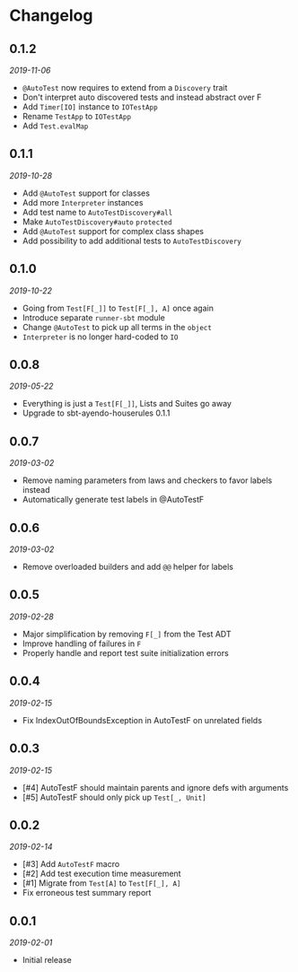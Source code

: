 # Changelog

## 0.1.2

_2019-11-06_

* `@AutoTest` now requires to extend from a `Discovery` trait
* Don't interpret auto discovered tests and instead abstract over F
* Add `Timer[IO]` instance to `IOTestApp`
* Rename `TestApp` to `IOTestApp`
* Add `Test.evalMap`

## 0.1.1

_2019-10-28_

 * Add `@AutoTest` support for classes
 * Add more `Interpreter` instances
 * Add test name to `AutoTestDiscovery#all`
 * Make `AutoTestDiscovery#auto` `protected`
 * Add `@AutoTest` support for complex class shapes
 * Add possibility to add additional tests to `AutoTestDiscovery`

## 0.1.0

_2019-10-22_

 * Going from `Test[F[_]]` to `Test[F[_], A]` once again
 * Introduce separate `runner-sbt` module
 * Change `@AutoTest` to pick up all terms in the `object`
 * `Interpreter` is no longer hard-coded to `IO`

## 0.0.8

_2019-05-22_

 * Everything is just a `Test[F[_]]`, Lists and Suites go away
 * Upgrade to sbt-ayendo-houserules 0.1.1

## 0.0.7

_2019-03-02_

 * Remove naming parameters from laws and checkers to favor labels instead
 * Automatically generate test labels in @AutoTestF

## 0.0.6

_2019-03-02_

 * Remove overloaded builders and add `@@` helper for labels

## 0.0.5

_2019-02-28_

 * Major simplification by removing `F[_]` from the Test ADT
 * Improve handling of failures in `F`
 * Properly handle and report test suite initialization errors

## 0.0.4

_2019-02-15_

 * Fix IndexOutOfBoundsException in AutoTestF on unrelated fields

## 0.0.3

_2019-02-15_

 * [#4] AutoTestF should maintain parents and ignore defs with arguments
 * [#5] AutoTestF should only pick up `Test[_, Unit]`

## 0.0.2

_2019-02-14_

 * [#3] Add `AutoTestF` macro
 * [#2] Add test execution time measurement
 * [#1] Migrate from `Test[A]` to `Test[F[_], A]`
 * Fix erroneous test summary report

## 0.0.1

_2019-02-01_

 * Initial release
